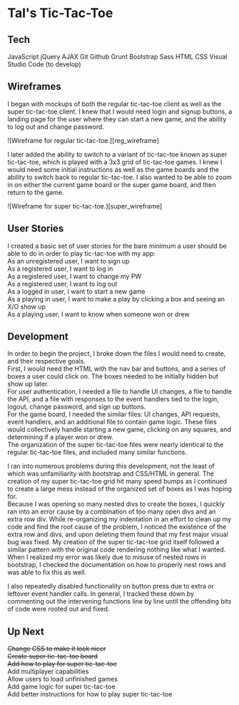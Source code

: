 # Tal's Tic-Tac-Toe

## Tech
JavaScript
jQuery
AJAX
Git
Github
Grunt
Bootstrap
Sass
HTML
CSS
Visual Studio Code (to develop)

## Wireframes
I began with mockups of both the regular tic-tac-toe client as well as the super tic-tac-toe client. I knew that I would need login and signup buttons, a landing page for the user where they can start a new game, and the ability to log out and change password.

![Wireframe for regular tic-tac-toe.][reg_wireframe]

 I later added the ability to switch to a variant of tic-tac-toe known as super tic-tac-toe, which is played with a 3x3 grid of tic-tac-toe games. I knew I would need some initial instructions as well as the game boards and the ability to switch back to regular tic-tac-toe. I also wanted to be able to zoom in on either the current game board or the super game board, and then return to the game.

 ![Wireframe for super tic-tac-toe.][super_wireframe]

## User Stories
I created a basic set of user stories for the bare minimum a user should be able to do in order to play tic-tac-toe with my app:  
As an unregistered user, I want to sign up  
As a registered user, I want to log in  
As a registered user, I want to change my PW  
As a registered user, I want to log out  
As a logged in user, I want to start a new game  
As a playing in user, I want to make a play by clicking a box and seeing an X/O show up  
As a playing user, I want to know when someone won or drew  

## Development
In order to begin the project, I broke down the files I would need to create, and their respective goals.  
First, I would need the HTML with the nav bar and buttons, and a series of boxes a user could click on. The boxes needed to be initially hidden but show up later.  
For user authentication, I needed a file to handle UI changes, a file to handle the API, and a file with responses to the event handlers tied to the login, logout, change password, and sign up buttons.  
For the game board, I needed the similar files: UI changes, API requests, event handlers, and an additional file to contain game logic. These files would collectively handle starting a new game, clicking on any squares, and determining if a player won or drew.  
The organization of the super tic-tac-toe files were nearly identical to the regular tic-tac-toe files, and included many similar functions.  

I ran into numerous problems during this development, not the least of which was unfamiliarity with bootstrap and CSS/HTML in general. The creation of my super tic-tac-toe grid hit many speed bumps as I continued to create a large mess instead of the organized set of boxes as I was hoping for.  
Because I was opening so many nested divs to create the boxes, I quickly ran into an error cause by a combination of too many open divs and an extra row div. While re-organizing my indentation in an effort to clean up my code and find the root cause of the problem, I noticed the existence of the extra row and divs, and upon deleting them found that my first major visual bug was fixed. My creation of the super tic-tac-toe grid itself followed a similar pattern with the original code rendering nothing like what I wanted. When I realized my error was likely due to misuse of nested rows in bootstrap, I checked the documentation on how to properly nest rows and was able to fix this as well.

I also repeatedly disabled functionality on button press due to extra or leftover event handler calls. In general, I tracked these down by commenting out the intervening functions line by line until the offending bits of code were rooted out and fixed.  

## Up Next
~~Change CSS to make it look nicer~~  
~~Create super tic-tac-toe board~~  
~~Add how to play for super tic-tac-toe~~  
Add multiplayer capabilities  
Allow users to load unfinished games  
Add game logic for super tic-tac-toe  
Add better instructions for how to play super tic-tac-toe  

[reg-wireframe]: ./public/images/Regular_TTT_wireframe.jpg
[super-wireframe]: ./public/images/Super_TTT_wireframe.jpg